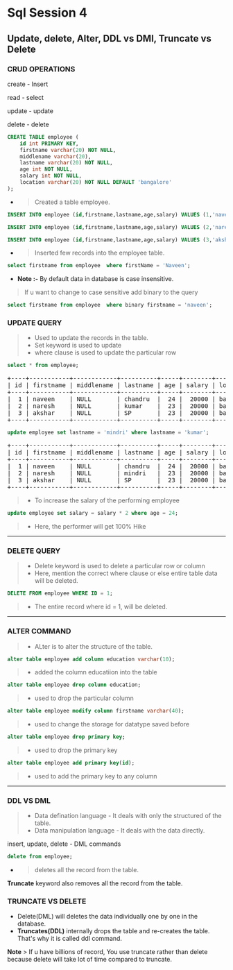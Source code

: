 # Sql Session 4
## Update, delete, Alter, DDL vs DMl, Truncate vs Delete

### CRUD OPERATIONS

create - Insert

read - select

update - update

delete - delete

```sql
CREATE TABLE employee (
    id int PRIMARY KEY,
    firstname varchar(20) NOT NULL,
    middlename varchar(20),
    lastname varchar(20) NOT NULL,
    age int NOT NULL,
    salary int NOT NULL,
    location varchar(20) NOT NULL DEFAULT 'bangalore'
);
```
* > Created a table employee.
```sql
INSERT INTO employee (id,firstname,lastname,age,salary) VALUES (1,'naveen','pattai',24,20000);

INSERT INTO employee (id,firstname,lastname,age,salary) VALUES (2,'naresh','kumar',23,20000);

INSERT INTO employee (id,firstname,lastname,age,salary) VALUES (3,'akshar','SP',23,20000);
```
* > Inserted few records into the employee table.
```sql
select firstname from employee  where firstName = 'Naveen';
```

* **Note :-** By default data in database is case insensitive.
> If u want to change to case sensitive add binary to the query

```sql
select firstname from employee  where binary firstname = 'naveen';
```

 ### UPDATE QUERY
> * Used to update the records in the table.
> * Set keyword is used to update
> * where clause is used to update the particular row

```sql
select * from employee;
```
<pre>
+----+-----------+------------+----------+-----+--------+-----------+
| id | firstname | middlename | lastname | age | salary | location  |
+----+-----------+------------+----------+-----+--------+-----------+
|  1 | naveen    | NULL       | chandru  |  24 |  20000 | bangalore |
|  2 | naresh    | NULL       | kumar    |  23 |  20000 | bangalore |
|  3 | akshar    | NULL       | SP       |  23 |  20000 | bangalore |
+----+-----------+------------+----------+-----+--------+-----------+
</pre>

```sql
update employee set lastname = 'mindri' where lastname = 'kumar';
```
<pre>
+----+-----------+------------+----------+-----+--------+-----------+
| id | firstname | middlename | lastname | age | salary | location  |
+----+-----------+------------+----------+-----+--------+-----------+
|  1 | naveen    | NULL       | chandru  |  24 |  20000 | bangalore |
|  2 | naresh    | NULL       | mindri   |  23 |  20000 | bangalore |
|  3 | akshar    | NULL       | SP       |  23 |  20000 | bangalore |
+----+-----------+------------+----------+-----+--------+-----------+
</pre>
> * To increase the salary of the performing employee
```sql
update employee set salary = salary * 2 where age = 24;
```
> * Here, the performer will get 100% Hike
---
### DELETE QUERY
> * Delete keyword is used to delete a particular row or column
> * Here, mention the correct where clause or else entire table data will be deleted.
```sql
DELETE FROM employee WHERE ID = 1;
```
> * The entire record where id = 1, will be deleted.
---
### ALTER COMMAND
> * ALter is to alter the structure of the table.

```sql
alter table employee add column education varchar(10);
```
> * added the column educatiion into the table

```sql
alter table employee drop column education;
```
 > * used to drop the particular column

```sql
alter table employee modify column firstname varchar(40);
```
> * used to change the storage for datatype saved before
```sql
alter table employee drop primary key;
```
> * used to drop the primary key

```sql
alter table employee add primary key(id);
```
> * used to add the primary key to any column
---

### DDL VS DML

> * Data defination language - It deals with only the structured of the table.
> * Data manipulation language - It deals with the data directly.

insert, update, delete - DML commands

```sql
delete from employee;
```
* >deletes all the record from the table.


**Truncate** keyword also removes all the record from the table.

### TRUNCATE VS DELETE
* Delete(DML) will deletes the data individually one by one in the database.
* **Truncates(DDL)** internally drops the table and re-creates the table. That's why it is called ddl command.

**Note** > If u have billions of record, You use truncate rather than delete because delete will take lot of time compared to truncate. 




